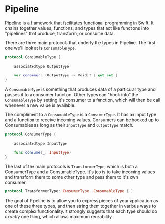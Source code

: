 # Pipeline

Pipeline is a framework that facilitates functional programming in Swift. It chains together values, functions, and types that act like functions into "pipelines" that produce, transform, or consume data.

There are three main protocols that underly the types in Pipeline. The first one we'll look at is `ConsumableType`. 


``` swift
protocol ConsumableType {
    
    associatedtype OutputType
    
    var consumer: (OutputType -> Void)? { get set }
}
```
A `ConsumableType` is something that produces data of a particular type and passes it to a consumer function. Other types can "hook into" the `ConsumableType` by setting it's consumer to a function, which will then be call whenever a new value is available.

The compliment to a `ConsumableType` is a `ConsumerType`. It has an input type and a function to receive incoming values. Consumers can be hooked up to Consumables as long as their `InputType` and `OutputType` match.

``` swift
protocol ConsumerType {
    
    associatedtype InputType
    
    func consume(_: InputType)
}
```

The last of the main protocols is `TransformerType`, which is both a ConsumerType and a ConsumableType. It's job is to take incoming values and transform them to some other type and pass them to it's own consumer.

``` swift
protocol TransformerType: ConsumerType, ConsumableType { }
```

The goal of Pipeline is to allow you to express pieces of your application as one of these three types, and then string them together in various ways to create complex functionality. It strongly suggests that each type should do *exactly* one thing, which allows maximum reusability. 

